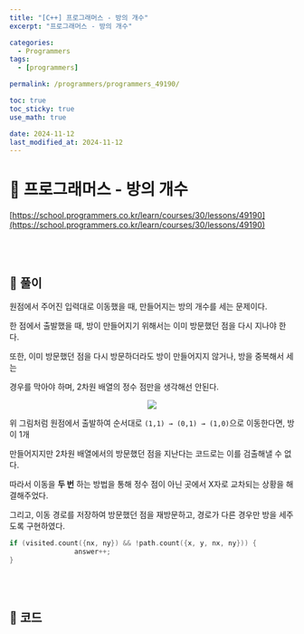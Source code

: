 ```yaml
---
title: "[C++] 프로그래머스 - 방의 개수"
excerpt: "프로그래머스 - 방의 개수"

categories:
  - Programmers
tags:
  - [programmers]

permalink: /programmers/programmers_49190/

toc: true
toc_sticky: true
use_math: true

date: 2024-11-12
last_modified_at: 2024-11-12
---
```


# 🔐 프로그래머스 - 방의 개수

[https://school.programmers.co.kr/learn/courses/30/lessons/49190](https://school.programmers.co.kr/learn/courses/30/lessons/49190)

<br><br>

## 🔑 풀이

원점에서 주어진 입력대로 이동했을 때, 만들어지는 방의 개수를 세는 문제이다. <br>

한 점에서 출발했을 때, 방이 만들어지기 위해서는 이미 방문했던 점을 다시 지나야 한다. <br>

또한, 이미 방문했던 점을 다시 방문하더라도 방이 만들어지지 않거나, 방을 중복해서 세는 <br>

경우를 막아야 하며, 2차원 배열의 정수 점만을 생각해선 안된다.

<center><img src="https://github.com/user-attachments/assets/0b957045-6b09-40f9-a681-278f6941938d"></center>

위 그림처럼 원점에서 출발하여 순서대로 `(1,1) → (0,1) → (1,0)`으로 이동한다면, 방이 1개 <br>

만들어지지만 2차원 배열에서의 방문했던 점을 지난다는 코드로는 이를 검출해낼 수 없다. <br>

따라서 이동을 **두 번** 하는 방법을 통해 정수 점이 아닌 곳에서 X자로 교차되는 상황을 해결해주었다. <br>

그리고, 이동 경로를 저장하여 방문했던 점을 재방문하고, 경로가 다른 경우만 방을 세주도록 구현하였다. 

```c++
if (visited.count({nx, ny}) && !path.count({x, y, nx, ny})) {
                answer++;
}
```

<br><br>

## 🧩 코드

<script src="https://gist.github.com/jinwoojwa/a23b84d1fbb719c716d1a95e6bbc71b8.js"></script>